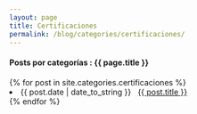 ```yaml
---
layout: page
title: Certificaciones
permalink: /blog/categories/certificaciones/
---
```


<h4> Posts por categorías : {{ page.title }} </h4>

<div class="card">
{% for post in site.categories.certificaciones %}
 <li class="category-posts"><span>{{ post.date | date_to_string }}</span> &nbsp; <a href="{{ post.url }}">{{ post.title }}</a></li>
{% endfor %}
</div>

